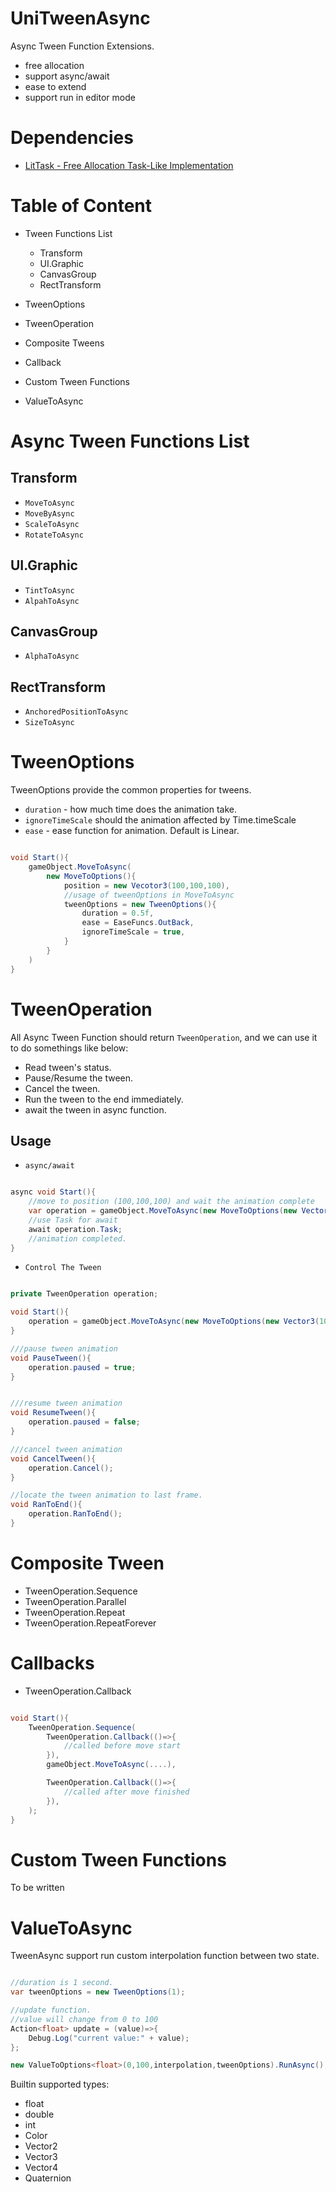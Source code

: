 # UniTweenAsync

Async Tween Function Extensions.

* free allocation
* support async/await
* ease to extend
* support run in editor mode

# Dependencies

* [LitTask - Free Allocation Task-Like Implementation](https://github.com/wlgys8/LitTask)

# Table of Content

- Tween Functions List
    - Transform
    - UI.Graphic
    - CanvasGroup
    - RectTransform

- TweenOptions
- TweenOperation
- Composite Tweens
- Callback
- Custom Tween Functions
- ValueToAsync





# Async Tween Functions List

## Transform

- `MoveToAsync`
- `MoveByAsync`
- `ScaleToAsync`
- `RotateToAsync`

## UI.Graphic

- `TintToAsync`
- `AlpahToAsync`

## CanvasGroup

- `AlphaToAsync`

## RectTransform

- `AnchoredPositionToAsync`
- `SizeToAsync`


# TweenOptions

TweenOptions provide the common properties for tweens.

- `duration` - how much time does the animation take. 
- `ignoreTimeScale` should the animation affected by Time.timeScale
- `ease` - ease function for animation. Default is Linear.

```csharp

void Start(){
    gameObject.MoveToAsync(
        new MoveToOptions(){
            position = new Vecotor3(100,100,100),
            //usage of tweenOptions in MoveToAsync
            tweenOptions = new TweenOptions(){
                duration = 0.5f,
                ease = EaseFuncs.OutBack,
                ignoreTimeScale = true,
            }
        }
    )
}

```

# TweenOperation

All Async Tween Function should return `TweenOperation`, and we can use it to do somethings like below:

- Read tween's status.
- Pause/Resume the tween.
- Cancel the tween.
- Run the tween to the end immediately.
- await the tween in async function.

## Usage
- `async/await`

```csharp

async void Start(){
    //move to position (100,100,100) and wait the animation complete
    var operation = gameObject.MoveToAsync(new MoveToOptions(new Vector3(100,100,100)));
    //use Task for await
    await operation.Task;
    //animation completed.
}

```

- `Control The Tween`

```csharp

private TweenOperation operation;

void Start(){
    operation = gameObject.MoveToAsync(new MoveToOptions(new Vector3(100,100,100)));
}

///pause tween animation
void PauseTween(){
    operation.paused = true;
}


///resume tween animation
void ResumeTween(){
    operation.paused = false;
}

///cancel tween animation
void CancelTween(){
    operation.Cancel();
}

//locate the tween animation to last frame.
void RanToEnd(){
    operation.RanToEnd();
}

```






# Composite Tween

- TweenOperation.Sequence 
- TweenOperation.Parallel
- TweenOperation.Repeat
- TweenOperation.RepeatForever


# Callbacks

- TweenOperation.Callback

```csharp

void Start(){
    TweenOperation.Sequence(
        TweenOperation.Callback(()=>{
            //called before move start
        }),
        gameObject.MoveToAsync(....),

        TweenOperation.Callback(()=>{
            //called after move finished
        }),
    );
}

```

# Custom Tween Functions

To be written

# ValueToAsync

TweenAsync support run custom interpolation function between two state.

```csharp

//duration is 1 second.
var tweenOptions = new TweenOptions(1);

//update function.
//value will change from 0 to 100
Action<float> update = (value)=>{
    Debug.Log("current value:" + value);
};

new ValueToOptions<float>(0,100,interpolation,tweenOptions).RunAsync();

```

Builtin supported types: 
- float
- double
- int
- Color
- Vector2
- Vector3
- Vector4
- Quaternion